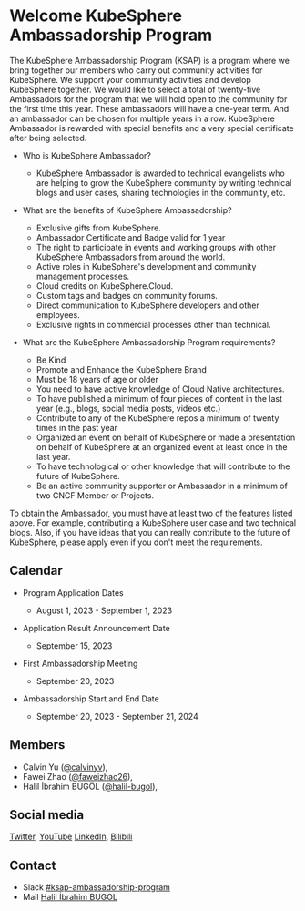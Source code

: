 # Welcome KubeSphere Ambassadorship Program
The KubeSphere Ambassadorship Program (KSAP) is a program where we bring together our members who carry out community activities for KubeSphere. 
We support your community activities and develop KubeSphere together. We would like to select a total of twenty-five Ambassadors for the program that we will hold open to the community for the first time this year. These ambassadors will have a one-year term. And an ambassador can be chosen for multiple years in a row. KubeSphere Ambassador is rewarded with special benefits and a very special certificate after being selected.

- Who is KubeSphere Ambassador?
  - KubeSphere Ambassador is awarded to technical evangelists who are helping to grow the KubeSphere community by writing technical blogs and user cases, sharing technologies in the community, etc.

- What are the benefits of KubeSphere Ambassadorship?
  - Exclusive gifts from KubeSphere.
  - Ambassador Certificate and Badge valid for 1 year
  - The right to participate in events and working groups with other KubeSphere Ambassadors from around the world.
  - Active roles in KubeSphere's development and community management processes.
  - Cloud credits on KubeSphere.Cloud.
  - Custom tags and badges on community forums.
  - Direct communication to KubeSphere developers and other employees.
  - Exclusive rights in commercial processes other than technical.

- What are the KubeSphere Ambassadorship Program requirements?
  - Be Kind
  - Promote and Enhance the KubeSphere Brand
  - Must be 18 years of age or older
  - You need to have active knowledge of Cloud Native architectures.
  - To have published a minimum of four pieces of content in the last year (e.g., blogs, social media posts, videos etc.)
  - Contribute to any of the KubeSphere repos a minimum of twenty times in the past year
  - Organized an event on behalf of KubeSphere or made a presentation on behalf of KubeSphere at an organized event at least once in the last year.
  - To have technological or other knowledge that will contribute to the future of KubeSphere.
  - Be an active community supporter or Ambassador in a minimum of two CNCF Member or Projects.


To obtain the Ambassador, you must have at least two of the features listed above. For example, contributing a KubeSphere user case and two technical blogs. Also, if you have ideas that you can really contribute to the future of KubeSphere, please apply even if you don't meet the requirements.

## Calendar

- Program Application Dates
  - August 1, 2023 - September 1, 2023

- Application Result Announcement Date
  - September 15, 2023

- First Ambassadorship Meeting
  - September 20, 2023

- Ambassadorship Start and End Date
  - September 20, 2023 - September 21, 2024

## Members

- Calvin Yu ([@calvinyv](https://github.com/calvinyv/)),
- Fawei Zhao ([@faweizhao26](https://github.com/faweizhao26/)),
- Halil İbrahim BUGÖL ([@halil-bugol](https://github.com/halil-bugol/)),

## Social media

[Twitter](https://twitter.com/KubeSphere), 
[YouTube](https://www.youtube.com/channel/UCyTdUQUYjf7XLjxECx63Hpw) 
[LinkedIn](https://www.linkedin.com/company/kubesphere/), 
[Bilibili](https://space.bilibili.com/438908638/)

## Contact

- Slack [#ksap-ambassadorship-program](https://kubesphere.slack.com/messages/ksap-ambassadorship-program)
- Mail [Halil İbrahim BUGOL](halil.bugol@kubesphere.io) 

